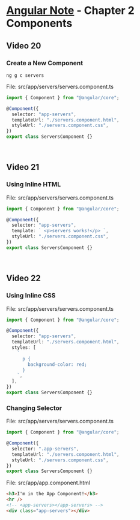 # [Angular Note](../README.md) - Chapter 2 Components

## Video 20

### Create a New Component

```shell
ng g c servers
```

File: src/app/servers/servers.component.ts

```ts
import { Component } from "@angular/core";

@Component({
  selector: "app-servers",
  templateUrl: "./servers.component.html",
  styleUrl: "./servers.component.css",
})
export class ServersComponent {}
```

<br>

## Video 21

### Using Inline HTML

File: src/app/servers/servers.component.ts

```ts
import { Component } from "@angular/core";

@Component({
  selector: "app-servers",
  template: ` <p>servers works!</p> `,
  styleUrl: "./servers.component.css",
})
export class ServersComponent {}
```

<br>

## Video 22

### Using Inline CSS

File: src/app/servers/servers.component.ts

```ts
import { Component } from "@angular/core";

@Component({
  selector: "app-servers",
  templateUrl: "./servers.component.html",
  styles: [
    `
      p {
        background-color: red;
      }
    `,
  ],
})
export class ServersComponent {}
```

### Changing Selector

File: src/app/servers/servers.component.ts

```ts
import { Component } from "@angular/core";

@Component({
  selector: ".app-servers",
  templateUrl: "./servers.component.html",
  styleUrl: "./servers.component.css",
})
export class ServersComponent {}
```

File: src/app/app.component.html

```html
<h3>I'm in the App Component!</h3>
<hr />
<!-- <app-servers></app-servers> -->
<div class="app-servers"></div>
```

<br>
